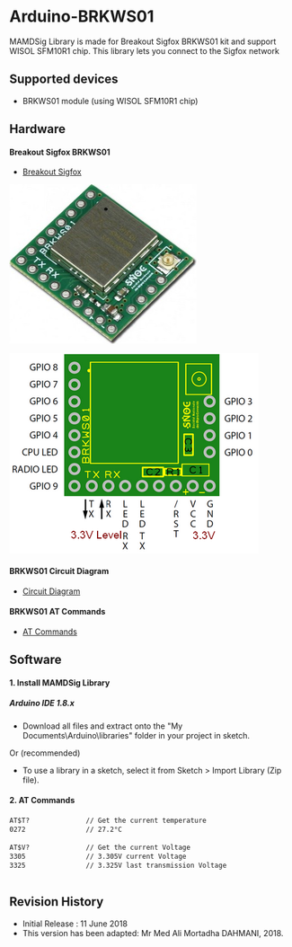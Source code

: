 Arduino-BRKWS01
========
MAMDSig Library is made for Breakout Sigfox BRKWS01 kit and support WISOL SFM10R1 chip. 
This library lets you connect to the Sigfox network

## Supported devices
* BRKWS01 module (using WISOL SFM10R1 chip)

## Hardware
#### Breakout Sigfox BRKWS01
* [Breakout Sigfox](https://yadom.fr/carte-breakout-sfm10r1.html "Breakout Sigfox")

<p align="center">

![Alt Text](https://raw.githubusercontent.com/MortadhaDAHMANI/Arduino-BRKWS01/master/yadom.jpg)

![Alt Text](https://raw.githubusercontent.com/MortadhaDAHMANI/Arduino-BRKWS01/master/pinout.png)

</p>

#### BRKWS01 Circuit Diagram
* [Circuit Diagram](https://yadom.fr/downloadable/download/sample/sample_id/160/ "Circuit Diagram")

#### BRKWS01 AT Commands
* [AT Commands](https://yadom.fr/downloadable/download/sample/sample_id/199/ "AT Commands")

## Software
#### 1. Install MAMDSig Library
##### Arduino IDE 1.8.x

* Download all files and extract onto the "My Documents\Arduino\libraries\" folder in your project in sketch.

Or (recommended)

* To use a library in a sketch, select it from Sketch > Import Library (Zip file).

#### 2. AT Commands
```
AT$T?              // Get the current temperature
0272               // 27.2°C

AT$V?              // Get the current Voltage
3305               // 3.305V current Voltage
3325               // 3.325V last transmission Voltage


```

## Revision History
* Initial Release : 11 June 2018
* This version has been adapted: Mr Med Ali Mortadha DAHMANI, 2018.
